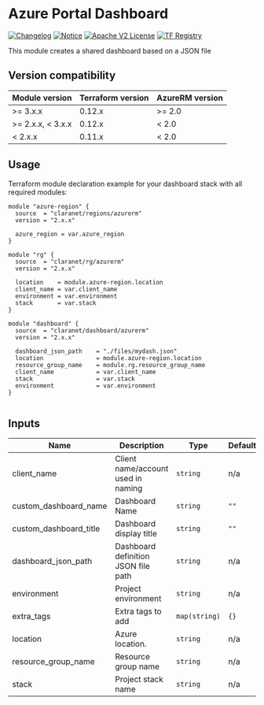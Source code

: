 # Azure Portal Dashboard
[![Changelog](https://img.shields.io/badge/changelog-release-green.svg)](CHANGELOG.md) [![Notice](https://img.shields.io/badge/notice-copyright-yellow.svg)](NOTICE) [![Apache V2 License](https://img.shields.io/badge/license-Apache%20V2-orange.svg)](LICENSE) [![TF Registry](https://img.shields.io/badge/terraform-registry-blue.svg)](https://registry.terraform.io/modules/claranet/dashboard/azurerm/)

This module creates a shared dashboard based on a JSON file

## Version compatibility

| Module version    | Terraform version | AzureRM version |
|-------------------|-------------------|-----------------|
| >= 3.x.x          | 0.12.x            | >= 2.0          |
| >= 2.x.x, < 3.x.x | 0.12.x            | <  2.0          |
| <  2.x.x          | 0.11.x            | <  2.0          |

## Usage

Terraform module declaration example for your dashboard stack with all required modules:

```hcl
module "azure-region" {
  source  = "claranet/regions/azurerm"
  version = "2.x.x"

  azure_region = var.azure_region
}

module "rg" {
  source  = "claranet/rg/azurerm"
  version = "2.x.x"

  location    = module.azure-region.location
  client_name = var.client_name
  environment = var.environment
  stack       = var.stack
}

module "dashboard" {
  source  = "claranet/dashboard/azurerm"
  version = "2.x.x"

  dashboard_json_path    = "./files/mydash.json"
  location               = module.azure-region.location
  resource_group_name    = module.rg.resource_group_name
  client_name            = var.client_name
  stack                  = var.stack
  environment            = var.environment
}


```

## Inputs

| Name | Description | Type | Default | Required |
|------|-------------|------|---------|:--------:|
| client\_name | Client name/account used in naming | `string` | n/a | yes |
| custom\_dashboard\_name | Dashboard Name | `string` | `""` | no |
| custom\_dashboard\_title | Dashboard display title | `string` | `""` | no |
| dashboard\_json\_path | Dashboard definition JSON file path | `string` | n/a | yes |
| environment | Project environment | `string` | n/a | yes |
| extra\_tags | Extra tags to add | `map(string)` | `{}` | no |
| location | Azure location. | `string` | n/a | yes |
| resource\_group\_name | Resource group name | `string` | n/a | yes |
| stack | Project stack name | `string` | n/a | yes |